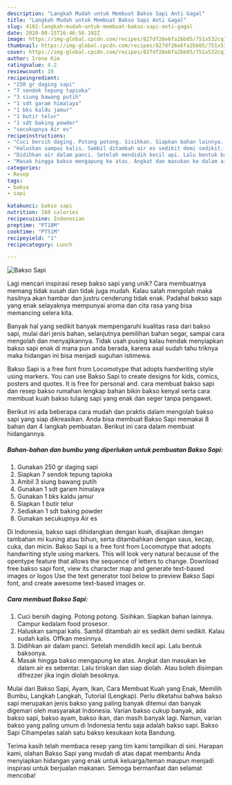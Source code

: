 ```yaml
---
description: "Langkah Mudah untuk Membuat Bakso Sapi Anti Gagal"
title: "Langkah Mudah untuk Membuat Bakso Sapi Anti Gagal"
slug: 4102-langkah-mudah-untuk-membuat-bakso-sapi-anti-gagal
date: 2020-08-15T16:46:56.192Z
image: https://img-global.cpcdn.com/recipes/827df26e6fa2bb05/751x532cq70/bakso-sapi-foto-resep-utama.jpg
thumbnail: https://img-global.cpcdn.com/recipes/827df26e6fa2bb05/751x532cq70/bakso-sapi-foto-resep-utama.jpg
cover: https://img-global.cpcdn.com/recipes/827df26e6fa2bb05/751x532cq70/bakso-sapi-foto-resep-utama.jpg
author: Irene Kim
ratingvalue: 4.2
reviewcount: 10
recipeingredient:
- "250 gr daging sapi"
- "7 sendok tepung tapioka"
- "3 siung bawang putih"
- "1 sdt garam himalaya"
- "1 bks kaldu jamur"
- "1 butir telur"
- "1 sdt baking powder"
- "secukupnya Air es"
recipeinstructions:
- "Cuci bersih daging. Potong potong. Sisihkan. Siapkan bahan lainnya. Campur kedalam food prosesor."
- "Haluskan sampai kalis. Sambil ditambah air es sedikit demi sedikit. Kalau sudah kalis. Offkan mesinnya."
- "Didihkan air dalam panci. Setelah mendidih kecil api. Lalu bentuk baksonya."
- "Masak hingga bakso mengapung ke atas. Angkat dan masukan ke dalam air es sebentar. Lalu tiriskan dan siap diolah. Atau boleh disimpan difrezzer jika ingin diolah besoknya."
categories:
- Resep
tags:
- bakso
- sapi

katakunci: bakso sapi 
nutrition: 168 calories
recipecuisine: Indonesian
preptime: "PT18M"
cooktime: "PT51M"
recipeyield: "1"
recipecategory: Lunch

---
```



![Bakso Sapi](https://img-global.cpcdn.com/recipes/827df26e6fa2bb05/751x532cq70/bakso-sapi-foto-resep-utama.jpg)

Lagi mencari inspirasi resep bakso sapi yang unik? Cara membuatnya memang tidak susah dan tidak juga mudah. Kalau salah mengolah maka hasilnya akan hambar dan justru cenderung tidak enak. Padahal bakso sapi yang enak selayaknya mempunyai aroma dan cita rasa yang bisa memancing selera kita.

Banyak hal yang sedikit banyak mempengaruhi kualitas rasa dari bakso sapi, mulai dari jenis bahan, selanjutnya pemilihan bahan segar, sampai cara mengolah dan menyajikannya. Tidak usah pusing kalau hendak menyiapkan bakso sapi enak di mana pun anda berada, karena asal sudah tahu triknya maka hidangan ini bisa menjadi suguhan istimewa.

Bakso Sapi is a free font from Locomotype that adopts handwriting style using markers. You can use Bakso Sapi to create designs for kids, comics, posters and quotes. It is free for personal and. cara membuat bakso sapi dan resep bakso rumahan lengkap bahan bikin bakso kenyal serta cara membuat kuah bakso tulang sapi yang enak dan seger tanpa pengawet.


Berikut ini ada beberapa cara mudah dan praktis dalam mengolah bakso sapi yang siap dikreasikan. Anda bisa membuat Bakso Sapi memakai 8 bahan dan 4 langkah pembuatan. Berikut ini cara dalam membuat hidangannya.

<!--inarticleads1-->

##### Bahan-bahan dan bumbu yang diperlukan untuk pembuatan Bakso Sapi:

1. Gunakan 250 gr daging sapi
1. Siapkan 7 sendok tepung tapioka
1. Ambil 3 siung bawang putih
1. Gunakan 1 sdt garam himalaya
1. Gunakan 1 bks kaldu jamur
1. Siapkan 1 butir telur
1. Sediakan 1 sdt baking powder
1. Gunakan secukupnya Air es


Di Indonesia, bakso sapi dihidangkan dengan kuah, disajikan dengan tambahan mi kuning atau bihun, serta ditambahkan dengan saus, kecap, cuka, dan micin. Bakso Sapi is a free font from Locomotype that adopts handwriting style using markers. This will look very natural because of the opentype feature that allows the sequence of letters to change. Download free bakso sapi font, view its character map and generate text-based images or logos Use the text generator tool below to preview Bakso Sapi font, and create awesome text-based images or. 

<!--inarticleads2-->

##### Cara membuat Bakso Sapi:

1. Cuci bersih daging. Potong potong. Sisihkan. Siapkan bahan lainnya. Campur kedalam food prosesor.
1. Haluskan sampai kalis. Sambil ditambah air es sedikit demi sedikit. Kalau sudah kalis. Offkan mesinnya.
1. Didihkan air dalam panci. Setelah mendidih kecil api. Lalu bentuk baksonya.
1. Masak hingga bakso mengapung ke atas. Angkat dan masukan ke dalam air es sebentar. Lalu tiriskan dan siap diolah. Atau boleh disimpan difrezzer jika ingin diolah besoknya.


Mulai dari Bakso Sapi, Ayam, Ikan, Cara Membuat Kuah yang Enak, Memilih Bumbu, Langkah Langkah, Tutorial (Lengkap). Perlu diketahui bahwa bakso sapi merupakan jenis bakso yang paling banyak ditemui dan banyak digemari oleh masyarakat Indonesia. Varian bakso cukup banyak, ada bakso sapi, bakso ayam, bakso ikan, dan masih banyak lagi. Namun, varian bakso yang paling umum di Indonesia tentu saja adalah bakso sapi. Bakso Sapi Cihampelas salah satu bakso kesukaan kota Bandung. 

Terima kasih telah membaca resep yang tim kami tampilkan di sini. Harapan kami, olahan Bakso Sapi yang mudah di atas dapat membantu Anda menyiapkan hidangan yang enak untuk keluarga/teman maupun menjadi inspirasi untuk berjualan makanan. Semoga bermanfaat dan selamat mencoba!
